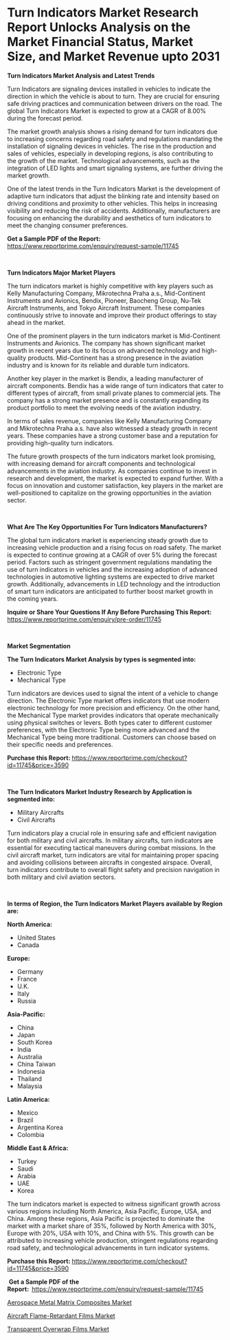 <p><h1>Turn Indicators Market Research Report Unlocks Analysis on the Market Financial Status, Market Size, and Market Revenue upto 2031</h1></p><p><strong>Turn Indicators Market Analysis and Latest Trends</strong></p>
<p><p>Turn Indicators are signaling devices installed in vehicles to indicate the direction in which the vehicle is about to turn. They are crucial for ensuring safe driving practices and communication between drivers on the road. The global Turn Indicators Market is expected to grow at a CAGR of 8.00% during the forecast period.</p><p>The market growth analysis shows a rising demand for turn indicators due to increasing concerns regarding road safety and regulations mandating the installation of signaling devices in vehicles. The rise in the production and sales of vehicles, especially in developing regions, is also contributing to the growth of the market. Technological advancements, such as the integration of LED lights and smart signaling systems, are further driving the market growth.</p><p>One of the latest trends in the Turn Indicators Market is the development of adaptive turn indicators that adjust the blinking rate and intensity based on driving conditions and proximity to other vehicles. This helps in increasing visibility and reducing the risk of accidents. Additionally, manufacturers are focusing on enhancing the durability and aesthetics of turn indicators to meet the changing consumer preferences.</p></p>
<p><strong>Get a Sample PDF of the Report:&nbsp;</strong> <a href="https://www.reportprime.com/enquiry/request-sample/11745">https://www.reportprime.com/enquiry/request-sample/11745</a></p>
<p>&nbsp;</p>
<p><strong>Turn Indicators Major Market Players</strong></p>
<p><p>The turn indicators market is highly competitive with key players such as Kelly Manufacturing Company, Mikrotechna Praha a.s., Mid-Continent Instruments and Avionics, Bendix, Pioneer, Baocheng Group, Nu-Tek Aircraft Instruments, and Tokyo Aircraft Instrument. These companies continuously strive to innovate and improve their product offerings to stay ahead in the market.</p><p>One of the prominent players in the turn indicators market is Mid-Continent Instruments and Avionics. The company has shown significant market growth in recent years due to its focus on advanced technology and high-quality products. Mid-Continent has a strong presence in the aviation industry and is known for its reliable and durable turn indicators.</p><p>Another key player in the market is Bendix, a leading manufacturer of aircraft components. Bendix has a wide range of turn indicators that cater to different types of aircraft, from small private planes to commercial jets. The company has a strong market presence and is constantly expanding its product portfolio to meet the evolving needs of the aviation industry.</p><p>In terms of sales revenue, companies like Kelly Manufacturing Company and Mikrotechna Praha a.s. have also witnessed a steady growth in recent years. These companies have a strong customer base and a reputation for providing high-quality turn indicators.</p><p>The future growth prospects of the turn indicators market look promising, with increasing demand for aircraft components and technological advancements in the aviation industry. As companies continue to invest in research and development, the market is expected to expand further. With a focus on innovation and customer satisfaction, key players in the market are well-positioned to capitalize on the growing opportunities in the aviation sector.</p></p>
<p>&nbsp;</p>
<p><strong>What Are The Key Opportunities For Turn Indicators Manufacturers?</strong></p>
<p><p>The global turn indicators market is experiencing steady growth due to increasing vehicle production and a rising focus on road safety. The market is expected to continue growing at a CAGR of over 5% during the forecast period. Factors such as stringent government regulations mandating the use of turn indicators in vehicles and the increasing adoption of advanced technologies in automotive lighting systems are expected to drive market growth. Additionally, advancements in LED technology and the introduction of smart turn indicators are anticipated to further boost market growth in the coming years.</p></p>
<p><strong>Inquire or Share Your Questions If Any Before Purchasing This Report:</strong> <a href="https://www.reportprime.com/enquiry/pre-order/11745">https://www.reportprime.com/enquiry/pre-order/11745</a></p>
<p>&nbsp;</p>
<p><strong>Market Segmentation</strong></p>
<p><strong>The Turn Indicators Market Analysis by types is segmented into:</strong></p>
<p><ul><li>Electronic Type</li><li>Mechanical Type</li></ul></p>
<p><p>Turn indicators are devices used to signal the intent of a vehicle to change direction. The Electronic Type market offers indicators that use modern electronic technology for more precision and efficiency. On the other hand, the Mechanical Type market provides indicators that operate mechanically using physical switches or levers. Both types cater to different customer preferences, with the Electronic Type being more advanced and the Mechanical Type being more traditional. Customers can choose based on their specific needs and preferences.</p></p>
<p><strong>Purchase this Report:&nbsp;</strong><a href="https://www.reportprime.com/checkout?id=11745&price=3590">https://www.reportprime.com/checkout?id=11745&price=3590</a></p>
<p>&nbsp;</p>
<p><strong>The Turn Indicators Market Industry Research by Application is segmented into:</strong></p>
<p><ul><li>Military Aircrafts</li><li>Civil Aircrafts</li></ul></p>
<p><p>Turn indicators play a crucial role in ensuring safe and efficient navigation for both military and civil aircrafts. In military aircrafts, turn indicators are essential for executing tactical maneuvers during combat missions. In the civil aircraft market, turn indicators are vital for maintaining proper spacing and avoiding collisions between aircrafts in congested airspace. Overall, turn indicators contribute to overall flight safety and precision navigation in both military and civil aviation sectors.</p></p>
<p>&nbsp;</p>
<p><strong>In terms of Region, the Turn Indicators Market Players available by Region are:</strong></p>
<p>
    <p> <strong> North America: </strong>
        <ul>
            <li>United States</li>
            <li>Canada</li>
        </ul>
        </p> 
    <p> <strong> Europe: </strong>
        <ul>
            <li>Germany</li>
            <li>France</li>
            <li>U.K.</li>
            <li>Italy</li>
            <li>Russia</li>
        </ul>
        </p> 
    <p> <strong> Asia-Pacific: </strong>
        <ul>
            <li>China</li>
            <li>Japan</li>
            <li>South Korea</li>
            <li>India</li>
            <li>Australia</li>
            <li>China Taiwan</li>
            <li>Indonesia</li>
            <li>Thailand</li>
            <li>Malaysia</li>
        </ul>
        </p> 
    <p> <strong> Latin America: </strong>
        <ul>
            <li>Mexico</li>
            <li>Brazil</li>
            <li>Argentina Korea</li>
            <li>Colombia</li>
        </ul>
        </p> 
    <p> <strong> Middle East & Africa: </strong>
        <ul>
            <li>Turkey</li>
            <li>Saudi</li>
            <li>Arabia</li>
            <li>UAE</li>
            <li>Korea</li>
        </ul>
    </p>
    </p>
<p><p>The turn indicators market is expected to witness significant growth across various regions including North America, Asia Pacific, Europe, USA, and China. Among these regions, Asia Pacific is projected to dominate the market with a market share of 35%, followed by North America with 30%, Europe with 20%, USA with 10%, and China with 5%. This growth can be attributed to increasing vehicle production, stringent regulations regarding road safety, and technological advancements in turn indicator systems.</p></p>
<p><strong>Purchase this Report: </strong><a href="https://www.reportprime.com/checkout?id=11745&price=3590">https://www.reportprime.com/checkout?id=11745&price=3590</a></p>
<p>&nbsp;<strong>Get a Sample PDF of the Report:&nbsp;&nbsp;</strong><a href="https://www.reportprime.com/enquiry/request-sample/11745">https://www.reportprime.com/enquiry/request-sample/11745</a></p>
<p><strong></strong></p>
<p><p><a href="https://view.publitas.com/reportprime-1/aerospace-metal-matrix-composites-market-challenges-opportunities-and-growth-drivers-and-major-market-players-forecasted-for-period-from-2023-2030/">Aerospace Metal Matrix Composites Market</a></p><p><a href="https://view.publitas.com/reportprime-1/aircraft-flame-retardant-films-market-research-report-unlocks-analysis-on-the-market-financial-status-market-size-and-market-revenue-upto-2030/">Aircraft Flame-Retardant Films Market</a></p><p><a href="https://view.publitas.com/reportprime-1/transparent-overwrap-films-market-size-growth-and-forecast-from-2023-2030/">Transparent Overwrap Films Market</a></p></p>